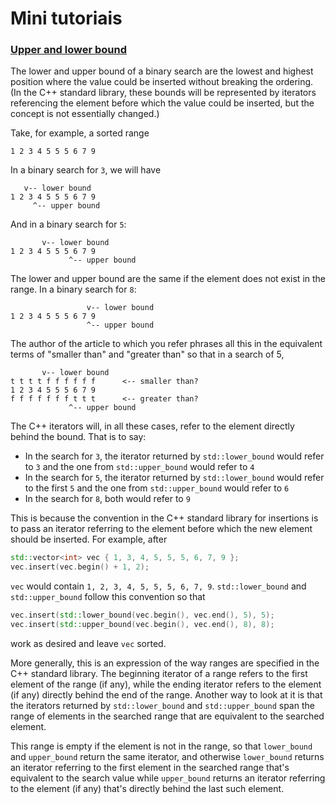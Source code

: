 # Mini tutoriais

### [Upper and lower bound](https://stackoverflow.com/questions/28389065/difference-between-basic-binary-search-for-upper-bound-and-lower-bound)

The lower and upper bound of a  binary search are the lowest and highest position where the value could  be inserted without breaking the ordering. (In the C++ standard library,  these bounds will be represented by iterators referencing the element  before which the value could be inserted, but the concept is not  essentially changed.)

Take, for example, a sorted range

```
1 2 3 4 5 5 5 6 7 9
```

In a binary search for `3`, we will have

```
   v-- lower bound
1 2 3 4 5 5 5 6 7 9
     ^-- upper bound
```

And in a binary search for `5`:

```
       v-- lower bound
1 2 3 4 5 5 5 6 7 9
             ^-- upper bound
```

The lower and upper bound are the same if the element does not exist in the range. In a binary search for `8`:

```
                 v-- lower bound
1 2 3 4 5 5 5 6 7 9
                 ^-- upper bound
```

The author of the article to which you refer phrases all this in the  equivalent terms of "smaller than" and "greater than" so that in a  search of 5,

```
       v-- lower bound
t t t t f f f f f f      <-- smaller than?
1 2 3 4 5 5 5 6 7 9
f f f f f f f t t t      <-- greater than?
             ^-- upper bound
```

The C++ iterators will, in all these cases, refer to the element directly behind the bound. That is to say:

- In the search for `3`, the iterator returned by `std::lower_bound` would refer to `3` and the one from `std::upper_bound` would refer to `4`
- In the search for `5`, the iterator returned by `std::lower_bound` would refer to the first `5` and the one from `std::upper_bound` would refer to `6`
- In the search for `8`, both would refer to `9`

This is because the convention in the C++ standard library for  insertions is to pass an iterator referring to the element before which  the new element should be inserted. For example, after

```c++
std::vector<int> vec { 1, 3, 4, 5, 5, 5, 6, 7, 9 };
vec.insert(vec.begin() + 1, 2);
```

`vec` would contain `1, 2, 3, 4, 5, 5, 5, 6, 7, 9`. `std::lower_bound` and `std::upper_bound` follow this convention so that

```c++
vec.insert(std::lower_bound(vec.begin(), vec.end(), 5), 5);
vec.insert(std::upper_bound(vec.begin(), vec.end(), 8), 8);
```

work as desired and leave `vec` sorted.

More generally, this is an expression of the way ranges are specified  in the C++ standard library. The beginning iterator of a range refers  to the first element of the range (if any), while the ending iterator  refers to the element (if any) directly behind the end of the range.  Another way to look at it is that the iterators returned by `std::lower_bound` and `std::upper_bound` span the range of elements in the searched range that are equivalent to the searched element.

This range is empty if the element is not in the range, so that `lower_bound` and `upper_bound` return the same iterator, and otherwise `lower_bound` returns an iterator referring to the first element in the searched range that's equivalent to the search value while `upper_bound` returns an iterator referring to the element (if any) that's directly behind the last such element.



​         
